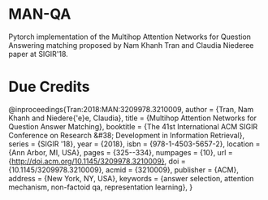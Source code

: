 # MAN-QA
Pytorch implementation of the Multihop Attention Networks for Question Answering matching proposed by Nam Khanh Tran and Claudia Niederee paper at SIGIR'18.

# Due Credits

@inproceedings{Tran:2018:MAN:3209978.3210009,
 author = {Tran, Nam Khanh and Niedere{\'e}e, Claudia},
 title = {Multihop Attention Networks for Question Answer Matching},
 booktitle = {The 41st International ACM SIGIR Conference on Research \&\#38; Development in Information Retrieval},
 series = {SIGIR '18},
 year = {2018},
 isbn = {978-1-4503-5657-2},
 location = {Ann Arbor, MI, USA},
 pages = {325--334},
 numpages = {10},
 url = {http://doi.acm.org/10.1145/3209978.3210009},
 doi = {10.1145/3209978.3210009},
 acmid = {3210009},
 publisher = {ACM},
 address = {New York, NY, USA},
 keywords = {answer selection, attention mechanism, non-factoid qa, representation learning},
} 
